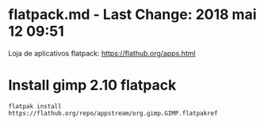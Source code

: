 # flatpack.md - Last Change: 2018 mai 12 09:51

Loja de aplicativos flatpack: https://flathub.org/apps.html

# Install gimp 2.10 flatpack

    flatpak install https://flathub.org/repo/appstream/org.gimp.GIMP.flatpakref
